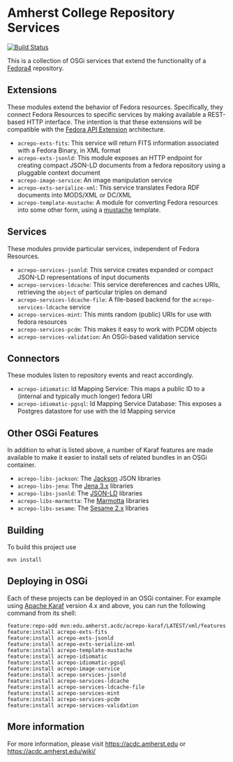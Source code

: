Amherst College Repository Services
===================================

[![Build Status](https://travis-ci.org/acoburn/repository-extension-services.png?branch=master)](https://travis-ci.org/acoburn/repository-extension-services)

This is a collection of OSGi services that extend the functionality of a [Fedora4](https://wiki.duraspace.org/display/FF/Fedora+Repository+Home) repository.

Extensions
----------

These modules extend the behavior of Fedora resources. Specifically, they connect Fedora Resources to specific services
by making available a REST-based HTTP interface. The intention is that these extensions will be compatible with the
[Fedora API Extension](https://wiki.duraspace.org/display/FF/Design+-+API+Extension+Architecture) architecture.

* `acrepo-exts-fits`: This service will return FITS information associated with a Fedora Binary, in XML format
* `acrepo-exts-jsonld`: This module exposes an HTTP endpoint for creating compact JSON-LD documents from a fedora repository using a pluggable context document
* `acrepo-image-service`: An image manipulation service
* `acrepo-exts-serialize-xml`: This service translates Fedora RDF documents into MODS/XML or DC/XML
* `acrepo-template-mustache`: A module for converting Fedora resources into some other form, using a [mustache](https://mustache.github.io/) template.

Services
--------

These modules provide particular services, independent of Fedora Resources.

* `acrepo-services-jsonld`: This service creates expanded or compact JSON-LD representations of input documents
* `acrepo-services-ldcache`: This service dereferences and caches URIs, retrieving the `object` of particular triples on demand
* `acrepo-services-ldcache-file`: A file-based backend for the `acrepo-services-ldcache` service
* `acrepo-services-mint`: This mints random (public) URIs for use with fedora resources
* `acrepo-services-pcdm`: This makes it easy to work with PCDM objects
* `acrepo-services-validation`: An OSGi-based validation service

Connectors
----------

These modules listen to repository events and react accordingly.

* `acrepo-idiomatic`: Id Mapping Service: This maps a public ID to a (internal and typically much longer) fedora URI
* `acrepo-idiomatic-pgsql`: Id Mapping Service Database: This exposes a Postgres datastore for use with the Id Mapping service

Other OSGi Features
-------------------

In addition to what is listed above, a number of Karaf features are made available to make it easier to install
sets of related bundles in an OSGi container.

* `acrepo-libs-jackson`: The [Jackson](http://wiki.fasterxml.com/JacksonHome) JSON libraries
* `acrepo-libs-jena`: The [Jena 3.x](http://jena.apache.org/) libraries
* `acrepo-libs-jsonld`: The [JSON-LD](https://github.com/jsonld-java/jsonld-java) libraries
* `acrepo-libs-marmotta`: The [Marmotta](http://marmotta.apache.org) libraries
* `acrepo-libs-sesame`: The [Sesame 2.x](http://rdf4j.org/) libraries

Building
--------

To build this project use

    mvn install

Deploying in OSGi
-----------------

Each of these projects can be deployed in an OSGi container. For example using
[Apache Karaf](http://karaf.apache.org) version 4.x and above, you can run the following
command from its shell:

    feature:repo-add mvn:edu.amherst.acdc/acrepo-karaf/LATEST/xml/features
    feature:install acrepo-exts-fits
    feature:install acrepo-exts-jsonld
    feature:install acrepo-exts-serialize-xml
    feature:install acrepo-template-mustache
    feature:install acrepo-idiomatic
    feature:install acrepo-idiomatic-pgsql
    feature:install acrepo-image-service
    feature:install acrepo-services-jsonld
    feature:install acrepo-services-ldcache
    feature:install acrepo-services-ldcache-file
    feature:install acrepo-services-mint
    feature:install acrepo-services-pcdm
    feature:install acrepo-services-validation

More information
----------------

For more information, please visit https://acdc.amherst.edu or https://acdc.amherst.edu/wiki/

